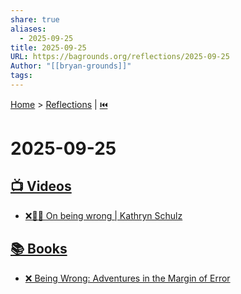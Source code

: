 ```yaml
---
share: true
aliases:
  - 2025-09-25
title: 2025-09-25
URL: https://bagrounds.org/reflections/2025-09-25
Author: "[[bryan-grounds]]"
tags:
---
```

[Home](../index.md) > [Reflections](./index.md) | [⏮️](./2025-09-24.md)  
# 2025-09-25  
## [📺 Videos](../videos/index.md)  
- [❌🤔💡 On being wrong | Kathryn Schulz](../videos/on-being-wrong-kathryn-schulz.md)  
  
## [📚 Books](../books/index.md)  
- [❌ Being Wrong: Adventures in the Margin of Error](../books/being-wrong-adventures-in-the-margin-of-error.md)